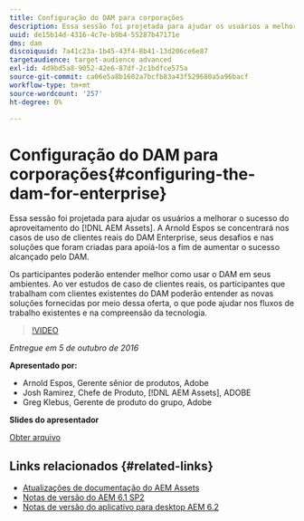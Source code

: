 ```yaml
---
title: Configuração do DAM para corporações
description: Essa sessão foi projetada para ajudar os usuários a melhorar o sucesso usando o AEM Assets. A Arnold Espos se concentrará nos casos de uso de clientes reais do DAM Enterprise, seus desafios e nas soluções que foram criadas para apoiá-los a fim de aumentar o sucesso alcançado pelo DAM.   Os participantes poderão entender melhor como usar o DAM em seus ambientes. Ao ver estudos de caso de clientes reais, os participantes que trabalham com clientes existentes do DAM poderão entender as novas soluções fornecidas por meio dessa oferta, o que pode ajudar nos fluxos de trabalho existentes e na compreensão da tecnologia.
uuid: de15b14d-4316-4c7e-b9b4-55287b47171e
dms: dam
discoiquuid: 7a41c23a-1b45-43f4-8b41-13d206ce6e87
targetaudience: target-audience advanced
exl-id: 4d9bd5a8-9052-42e6-87df-2c1bdfce575a
source-git-commit: ca06e5a8b1602a7bcfb83a43f529680a5a96bacf
workflow-type: tm+mt
source-wordcount: '257'
ht-degree: 0%

---
```


# Configuração do DAM para corporações{#configuring-the-dam-for-enterprise}

Essa sessão foi projetada para ajudar os usuários a melhorar o sucesso do aproveitamento do [!DNL AEM Assets]. A Arnold Espos se concentrará nos casos de uso de clientes reais do DAM Enterprise, seus desafios e nas soluções que foram criadas para apoiá-los a fim de aumentar o sucesso alcançado pelo DAM.

Os participantes poderão entender melhor como usar o DAM em seus ambientes. Ao ver estudos de caso de clientes reais, os participantes que trabalham com clientes existentes do DAM poderão entender as novas soluções fornecidas por meio dessa oferta, o que pode ajudar nos fluxos de trabalho existentes e na compreensão da tecnologia.

>[!VIDEO](https://video.tv.adobe.com/v/19298/?quality=9)

*Entregue em 5 de outubro de 2016*

**Apresentado por:**

* Arnold Espos, Gerente sênior de produtos, Adobe
* Josh Ramirez, Chefe de Produto, [!DNL AEM Assets], ADOBE
* Greg Klebus, Gerente de produto do grupo, Adobe

**Slides do apresentador**

[Obter arquivo](assets/assets-webinar-oct5final.pdf)

## Links relacionados {#related-links}

* [Atualizações de documentação do AEM Assets](https://docs.adobe.com/content/docs/en/aem/recent-documentation-updates.html)
* [Notas de versão do AEM 6.1 SP2](https://docs.adobe.com/docs/en/aem/6-1/release-notes-sp2.html)
* [Notas de versão do aplicativo para desktop AEM 6.2](https://docs.adobe.com/docs/en/aem/6-2/desktop-app-release-notes.html)
